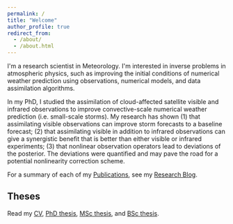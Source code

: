 ```yaml
---
permalink: /
title: "Welcome"
author_profile: true
redirect_from: 
  - /about/
  - /about.html
---
```


I'm a research scientist in Meteorology. I'm interested in inverse problems in atmospheric physics, such as improving the initial conditions of numerical weather prediction using observations, numerical models, and data assimilation algorithms. 

In my PhD, I studied the assimilation of cloud-affected satellite visible and infrared observations to improve convective-scale numerical weather prediction (i.e. small-scale storms). 
My research has shown (1) that assimilating visible observations can improve storm forecasts to a baseline forecast;
(2) that assimilating visible in addition to infrared observations can give a synergistic benefit that is better than either visible or infrared experiments;
(3) that nonlinear observation operators lead to deviations of the posterior. The deviations were quantified and may pave the road for a potential nonlinearity correction scheme.

For a summary of each of my [Publications](https://lkugler.github.io/publications), see my [Research Blog](https://lkugler.github.io/year-archive/). 

## Theses
Read my [CV](https://lkugler.github.io/cv), [PhD thesis](https://lkugler.github.io/dissertation), [MSc thesis](https://lkugler.github.io/mthesis), and [BSc thesis](https://lkugler.github.io/bthesis).
